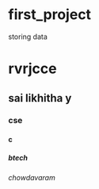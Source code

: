 # first_project
storing data

# rvrjcce
## sai likhitha y
### cse
#### c
##### btech
###### chowdavaram
